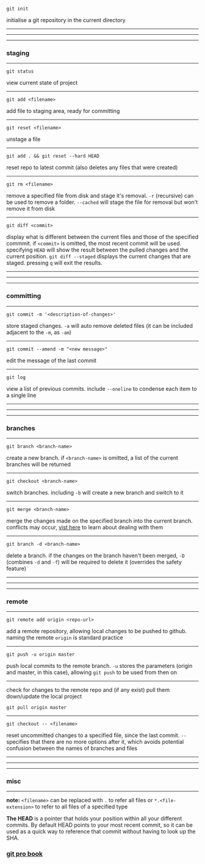 ```
git init
```
initialise a git repository in the current directory

---
---
---
### staging
---

```
git status
```
view current state of project

---

```
git add <filename>
```
add file to staging area, ready for committing

---

```
git reset <filename>
```
unstage a file

---

```
git add . && git reset --hard HEAD
```
reset repo to latest commit (also deletes any files that were created)

---

```
git rm <filename>
```
remove a specified file from disk and stage it's removal. ```-r``` (recursive) can be used to remove a folder. ```--cached``` will stage the file for removal but won't remove it from disk

---

```
git diff <commit>
```
display what is different between the current files and those of the specified commmit. if ```<commit>``` is omitted, the most recent commit will be used. specifying ```HEAD``` will show the result between the pulled changes and the current position. ```git diff --staged``` displays the current changes that are staged. pressing ```q``` will exit the results.

---
---
---
### committing
---

```
git commit -m '<description-of-changes>'
```
store staged changes. ```-a``` will auto remove deleted files (it can be included adjacent to the ```-m```, as ```-am```)

---

```
git commit --amend -m "<new message>"
```
edit the message of the last commit

---

```
git log
```
view a list of previous commits. include ```--oneline``` to condense each item to a single line

---
---
---
### branches
---

```
git branch <branch-name>
```
create a new branch. if ```<branch-name>``` is omitted, a list of the current branches will be returned

---

```
git checkout <branch-name>
```
switch branches. including ```-b``` will create a new branch and switch to it

---

```
git merge <branch-name>
```
merge the changes made on the specified branch into the current branch. conflicts may occur, [vist here](https://git-scm.com/docs/git-merge#_how_conflicts_are_presented) to learn about dealing with them

---

```
git branch -d <branch-name>
```
delete a branch. if the changes on the branch haven't been merged, ```-D``` (combines ```-d``` and ```-f```) will be required to delete it (overrides the safety feature)

---
---
---
### remote
---

```
git remote add origin <repo-url>
```
add a remote repository, allowing local changes to be pushed to github. naming the remote ```origin``` is standard practice

---

```
git push -u origin master
```
push local commits to the remote branch. ```-u``` stores the parameters (origin and master, in this case), allowing ```git push``` to be used from then on

---

check for changes to the remote repo and (if any exist) pull them down/update the local project
```
git pull origin master
```

---

```
git checkout -- <filename>
```
reset uncommitted changes to a specified file, since the last commit. ```--``` specifies that there are no more options after it, which avoids potential confusion between the names of branches and files

---
---
---
### misc
---
__note:__ ```<filename>``` can be replaced with ```.``` to refer all files or ```*.<file-extension>``` to refer to all files of a specified type

__The HEAD__ is a pointer that holds your position within all your different commits. By default HEAD points to your most recent commit, so it can be used as a quick way to reference that commit without having to look up the SHA.
### [git pro book](https://git-scm.com/book/en/v2)
